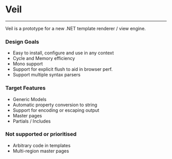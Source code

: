 # Veil

----------
Veil is a prototype for a new .NET template renderer / view engine.

### Design Goals

* Easy to install, configure and use in any context
* Cycle and Memory efficiency
* Mono support
* Support for explicit flush to aid in browser perf.
* Support multiple syntax parsers


### Target Features
* Generic Models
* Automatic property conversion to string
* Support for encoding or escaping output
* Master pages
* Partials / Includes


### Not supported or prioritised
* Arbitrary code in templates
* Multi-region master pages
